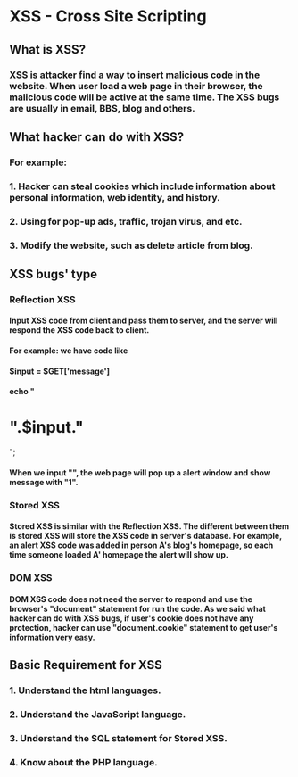# XSS - Cross Site Scripting

## What is XSS?
### XSS is attacker find a way to insert malicious code in the website. When user load a web page in their browser, the malicious code will be active at the same time. The XSS bugs are usually in email, BBS, blog and others.

## What hacker can do with XSS?
### For example:
### 1. Hacker can steal cookies which include information about personal information, web identity, and history.
### 2. Using for pop-up ads, traffic, trojan virus, and etc.
### 3. Modify the website, such as delete article from blog.

## XSS bugs' type
### Reflection XSS
#### Input XSS code from client and pass them to server, and the server will respond the XSS code back to client.
#### For example: we have code like
#### $input = $GET['message']
#### echo "<h1>".$input."</h1>";
#### When we input "<script>alert("1")</script>", the web page will pop up a alert window and show message with "1".

### Stored XSS
#### Stored XSS is similar with the Reflection XSS. The different between them is stored XSS will store the XSS code in server's database. For example, an alert XSS code was added in person A's blog's homepage, so each time someone loaded A' homepage the alert will show up.

### DOM XSS
#### DOM XSS code does not need the server to respond and use the browser's "document" statement for run the code. As we said what hacker can do with XSS bugs, if user's cookie does not have any protection, hacker can use "document.cookie" statement to get user's information very easy.

## Basic Requirement for XSS
### 1. Understand the html languages.
### 2. Understand the JavaScript language.
### 3. Understand the SQL statement for Stored XSS.
### 4. Know about the PHP language.

